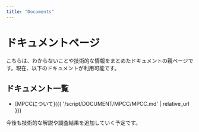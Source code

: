 ```yaml
---
title: "Documents"
---
```


# ドキュメントページ

こちらは、わからないことや技術的な情報をまとめたドキュメントの親ページです。現在、以下のドキュメントが利用可能です。

## ドキュメント一覧

- [MPCCについて]({{ '/script/DOCUMENT/MPCC/MPCC.md' | relative_url }})

今後も技術的な解説や調査結果を追加していく予定です。
